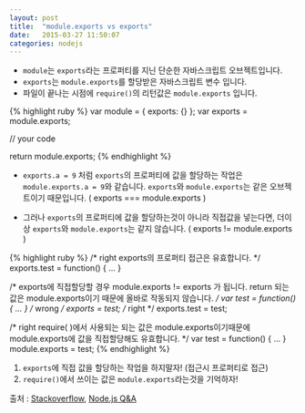 ```yaml
---
layout: post
title:  "module.exports vs exports"
date:   2015-03-27 11:50:07
categories: nodejs
---
```


- `module`는 `exports`라는 프로퍼티를 지닌 단순한 자바스크립트 오브젝트입니다.
- `exports`는 `module.exports`를 할당받은 자바스크립트 변수 입니다.
- 파일이 끝나는 시점에 `require()`의 리턴값은 `module.exports` 입니다.

{% highlight ruby %}
var module = { exports: {} };
var exports = module.exports;
 
// your code
 
return module.exports;
{% endhighlight %}

- `exports.a = 9` 처럼 `exports`의 프로퍼티에 값을 할당하는 작업은 `module.exports.a = 9`와 같습니다.
   `exports`와 `module.exports`는 같은 오브젝트이기 때문입니다. ( exports === module.exports )

- 그러나 `exports`의 프로퍼티에 값을 할당하는것이 아니라 직접값을 넣는다면,
  더이상 `exports`와 `module.exports`는 같지 않습니다. ( exports != module.exports )

{% highlight ruby %}
/* right
   exports의 프로퍼티 접근은 유효합니다. */
exports.test = function() { ... }
 
/* exports에 직접할당할 경우 module.exports != exports 가 됩니다.
   return 되는 값은 module.exports이기 때문에 올바로 작동되지 않습니다. */
var test = function() { ... }
/* wrong */
exports = test;
/* right */
exports.test = test;
 
/* right
   require( )에서 사용되는 되는 값은 module.exports이기때문에
   module.exports에 값을 직접할당해도 유효합니다. */
var test = function() { ... }
module.exports = test;
{% endhighlight %}
1. `exports`에 직접 값을 할당하는 작업을 하지말자! (접근시 프로퍼티로 접근)
2. `require()`에서 쓰이는 값은 `module.exports`라는것을 기억하자!

출처 : [Stackoverflow][stackoverflow], [Node.js Q&A][nodejsqa]

[stackoverflow]:http://stackoverflow.com/questions/16383795/difference-between-module-exports-and-exports-in-the-commonjs-module-system
[nodejsqa]:http://nodeqa.com/nodejs_ref/7
